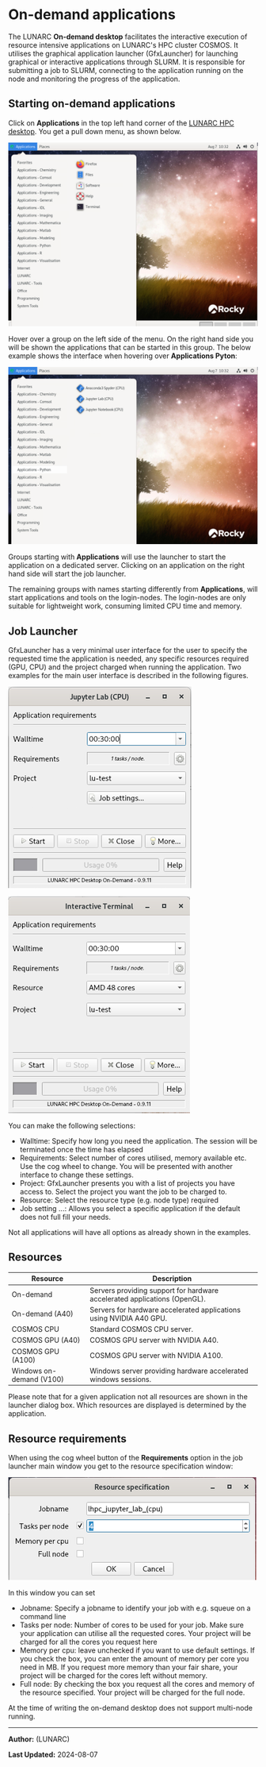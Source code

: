 # On-demand applications

The LUNARC **On-demand desktop** facilitates the interactive execution of resource intensive applications on LUNARC's HPC cluster COSMOS.  It utilises the graphical application launcher (GfxLauncher) for launching graphical or interactive applications through SLURM.  It is responsible for submitting a job to SLURM, connecting to the application running on the node and monitoring the progress of the application.

## Starting on-demand applications

Click on **Applications** in the top left hand corner of the [LUNARC HPC desktop](../using_hpc_desktop). You get a pull down menu, as shown below.   

![application pull down menu](../images/on_demand_menues.png "GfxLauncher main user interface")

Hover over a group on the left side of the menu. On the right hand side you will be shown the applications that can be started in this group. The below example shows the interface when hovering over **Applications Pyton**:

![application pull down menu](../images/on_demand_menues_2.png "GfxLauncher main user interface with Python applications")

Groups starting with **Applications** will use the launcher to start the application on a dedicated server.  Clicking on an application on the right hand side will start the job launcher.

The remaining groups with names starting differently from **Applications**, will start applications and tools on the login-nodes.  The login-nodes are only suitable for lightweight work, consuming limited CPU time and memory.  

## Job Launcher

GfxLauncher has a very minimal user interface for the user to specify the requested time the application is needed, any specific resources required (GPU, CPU) and the project charged when running the application. Two examples for the main user interface is described in the following figures.


![sample screen](../images/gfxlauncher_main_jupyter.png "GfxLauncher main user interface for a jupyter lab")

![sample screen](../images/gfxlauncher_main_terminal.png "GfxLauncher main user interface for a terminal")

You can make the following selections:

* Walltime: Specify how long you need the application.   The session will be terminated once the time has elapsed
* Requirements: Select number of cores utilised, memory available etc.  Use the cog wheel to change.  You will be presented with another interface to change these settings.
* Project: GfxLauncher presents you with a list of projects you have access to.   Select the project you want the job to be charged to.
* Resource: Select the resource type (e.g. node type) required
* Job setting ...: Allows you select a specific application if the default does not full fill your needs.

Not all applications will have all options as already shown in the examples.


## Resources

| Resource | Description |
|--------|-----------------------------|
| On-demand | Servers providing support for hardware accelerated applications (OpenGL). |
| On-demand (A40) | Servers for hardware accelerated applications using NVIDIA A40 GPU. |
| COSMOS CPU | Standard COSMOS CPU server. |
| COSMOS GPU (A40) | COSMOS GPU server with NVIDIA A40. | 
| COSMOS GPU (A100) | COSMOS GPU server with NVIDIA A100. | 
| Windows on-demand (V100) | Windows server providing hardware accelerated windows sessions. |

<!--| Aurora CPU | Standard Aurora CPU server. |
| Aurora CPU (32c) | Upgraded Aurora CPU servers with 32 cores / server. |
| Aurora GPU (K80) | Standard Aurora GPU server with NVIDIA K80. |
| Aurora GPU (A100) | Upgraded Aurora GPU server with NVIDIA A100. | -->

Please note that for a given application not all resources are shown in the launcher dialog box.  Which resources are displayed is determined by the application.

## Resource requirements
When using the cog wheel button of the **Requirements** option in the job launcher main window you get to the resource specification window:

![sample screen](../images/gfxlauncher_resource_specification.png "GfxLauncher resource specification window")

In this window you can set

* Jobname: Specify a jobname to identify your job with e.g. squeue on a command line
* Tasks per node: Number of cores to be used for your job.  Make sure your application can utilise all the requested cores.  Your project will be charged for all the cores you request here
* Memory per cpu: leave unchecked if you want to use default settings.  If you check the box, you can enter the amount of memory per core you need in MB.  If you request more memory than your fair share, your project will be charged for the cores left without memory.
* Full node: By checking the box you request all the cores and memory of the resource specified.  Your project will be charged for the full node.

At the time of writing the on-demand desktop does not support multi-node running. 


---

**Author:**
(LUNARC)

**Last Updated:**
2024-08-07
